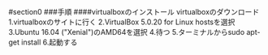 #section0
###手順
####virtualboxのインストール
virtualboxのダウンロード
1.virtualboxのサイトに行く
2.VirtualBox 5.0.20 for Linux hostsを選択
3.Ubuntu 16.04 ("Xenial")のAMD64を選択
4.待つ
5.ターミナルからsudo apt-get install 
6.起動する
